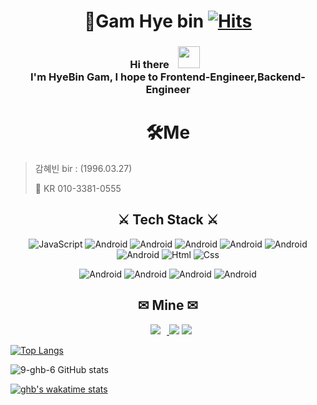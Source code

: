 <div align="center">

# 👑Gam Hye bin [![Hits](https://hits.seeyoufarm.com/api/count/incr/badge.svg?url=https://github.com/9-ghb-6-counter&count_bg=%23FF0000&title_bg=%23000000&icon=&icon_color=%23E7E7E7&title=hits&edge_flat=false)](https://github.com/9-ghb-6)
### Hi there <img src="https://camo.githubusercontent.com/e8e7b06ecf583bc040eb60e44eb5b8e0ecc5421320a92929ce21522dbc34c891/68747470733a2f2f6d656469612e67697068792e636f6d2f6d656469612f6876524a434c467a6361737252346961377a2f67697068792e676966" style="height : 35px; margin-left : 10px; margin-right : 10px;"/> </br>I'm HyeBin Gam, I hope to Frontend-Engineer,Backend-Engineer
</div>

<div align="center">
  
  # 🛠Me
  </div>
  
> 감혜빈
> bir : (1996.03.27)
>
>📱 KR 010-3381-0555

<div align="center">
  

## ⚔ Tech Stack ⚔
  <img alt="JavaScript" src ="https://img.shields.io/badge/JavaScriipt-F7DF1E.svg?&style=for-the-badge&logo=JavaScript&logoColor=black"/> <img alt="Android" src ="https://img.shields.io/badge/Typescript-317BC6.svg?&style=for-the-badge&logo=Typescript&logoColor=black"/> <img alt="Android" src ="https://img.shields.io/badge/Android-3DDC84.svg?&style=for-the-badge&logo=Android&logoColor=black"/> <img alt="Android" src ="https://img.shields.io/badge/MongoDB-47A248.svg?&style=for-the-badge&logo=MongoDB&logoColor=black"/> <img alt="Android" src ="https://img.shields.io/badge/Express-000000.svg?&style=for-the-badge&logo=Express&logoColor=white"/> <img alt="Android" src ="https://img.shields.io/badge/React-61DAFB.svg?&style=for-the-badge&logo=React&logoColor=black"/> <img alt="Android" src ="https://img.shields.io/badge/Node.js-339933.svg?&style=for-the-badge&logo=Node.js&logoColor=black"/> <img alt="Html" src ="https://img.shields.io/badge/HTML5-E34F26.svg?&style=for-the-badge&logo=HTML5&logoColor=white"/> <img alt="Css" src ="https://img.shields.io/badge/CSS3-1572B6.svg?&style=for-the-badge&logo=CSS3&logoColor=white"/>

<img alt="Android" src ="https://img.shields.io/badge/Visual Studio-5C2D91.svg?&style=for-the-badge&logo=VisualStudio&logoColor=black"/>  <img alt="Android" src ="https://img.shields.io/badge/Firebase-FFCA28.svg?&style=for-the-badge&logo=Firebase&logoColor=black"/> <img alt="Android" src ="https://img.shields.io/badge/MUi-007FFF.svg?&style=for-the-badge&logo=Mui&logoColor=black"/> <img alt="Android" src ="https://img.shields.io/badge/Bootstrap-7952B3.svg?&style=for-the-badge&logo=Bootstrap&logoColor=black"/> 
</div>
  
  <div align="center">
  
## ✉ Mine ✉

  
<a href="https://github.com/9-ghb-6/"> <img src="http://img.shields.io/badge/-Github-655ced?style=flat&logo=github&link=https://github.com/9-ghb-6" style="height : auto; margin-left : 10px; margin-right : 10px;"/>
</a> <a href="https://instagram.com/9_ghb_6">
    <img src="http://img.shields.io/badge/-Instagram-black?style=flat&logo=Instagram&link=https://instagram.com/9_ghb_6/"/></a>
<a href="mailto:huba159@gmail.com"><img src="https://img.shields.io/badge/Gmail-ff0000?style=flat-square&logo=Gmail&logoColor=white&link=mailto:wonjongah@gmail.com"/></a>
  </div>
  
[![Top Langs](https://github-readme-stats.vercel.app/api/top-langs/?username=anuraghazra&layout=compact)](https://github.com/anuraghazra/github-readme-stats)

![9-ghb-6 GitHub stats](https://github-readme-stats.vercel.app/api?username=9-ghb-6&show_icons=true&theme=radical)

[![ghb's wakatime stats](https://github-readme-stats.vercel.app/api/wakatime?username=9-ghb-6)](https://github.com/9-ghb-6/github-readme-stats)

